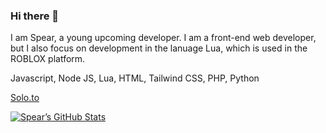 ### Hi there 👋

I am Spear, a young upcoming developer. I am a front-end web developer, but I also focus on development in the lanuage Lua, which is used in the ROBLOX platform.

Javascript, Node JS, Lua, HTML, Tailwind CSS, PHP, Python

<a target="_blank" href="https://solo.to/spear">Solo.to</a>

[![Spear’s GitHub Stats](https://github-readme-stats.vercel.app/api?username=callmehspear)](https://github.com/anuraghazra/github-readme-stats)
